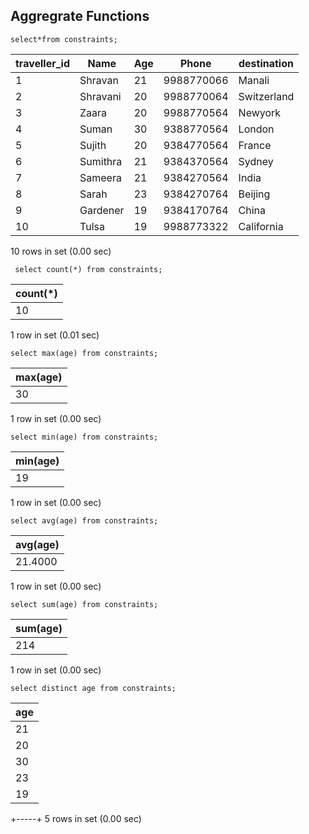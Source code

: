 ## Aggregrate Functions

```Syntax
select*from constraints;
```

| traveller_id | Name     | Age | Phone      | destination |
|--------------|----------|-----|------------|-------------|
|            1 | Shravan  |  21 | 9988770066 | Manali      |
|            2 | Shravani |  20 | 9988770064 | Switzerland |
|            3 | Zaara    |  20 | 9988770564 | Newyork     |
|            4 | Suman    |  30 | 9388770564 | London      |
|            5 | Sujith   |  20 | 9384770564 | France      |
|            6 | Sumithra |  21 | 9384370564 | Sydney      |
|            7 | Sameera  |  21 | 9384270564 | India       |
|            8 | Sarah    |  23 | 9384270764 | Beijing     |
|            9 | Gardener |  19 | 9384170764 | China       |
|           10 | Tulsa    |  19 | 9988773322 | California  |

10 rows in set (0.00 sec)
```Syntax
 select count(*) from constraints;
```

| count(*) |
|----------|
|       10 |

1 row in set (0.01 sec)
```Syntax
select max(age) from constraints;
```

| max(age) |
|----------|
|       30 |

1 row in set (0.00 sec)
```Syntax
select min(age) from constraints;
```

| min(age) |
|----------|
|       19 |

1 row in set (0.00 sec)
```Syntax
select avg(age) from constraints;
```

| avg(age) |
|----------|
|  21.4000 |

1 row in set (0.00 sec)
```Syntax
select sum(age) from constraints;
```

| sum(age) |
|----------|
|      214 |

1 row in set (0.00 sec)
```Syntax
select distinct age from constraints;
```

| age |
|-----|
|  21 |
|  20 |
|  30 |
|  23 |
|  19 |
+-----+
5 rows in set (0.00 sec)



